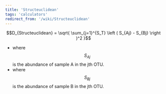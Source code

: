 ```yaml
---
title: 'Structeuclidean'
tags: 'calculators'
redirect_from: '/wiki/Structeuclidean'
---
```

$$D_{Structeuclidean} = \sqrt{ \sum_{j=1}^{S_T}  \left ( S_{Aj} - S_{Bj} \right )^2 }$$

-   where $$S_{Aj}$$ is the abundance of sample A in the jth OTU.
-   where $$S_{Bj}$$ is the abundance of sample B in the jth OTU.
